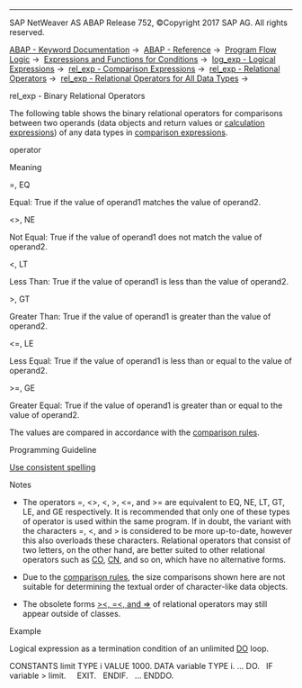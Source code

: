   

* * *

SAP NetWeaver AS ABAP Release 752, ©Copyright 2017 SAP AG. All rights reserved.

[ABAP - Keyword Documentation](javascript:call_link\('abenabap.htm'\)) →  [ABAP - Reference](javascript:call_link\('abenabap_reference.htm'\)) →  [Program Flow Logic](javascript:call_link\('abenabap_flow_logic.htm'\)) →  [Expressions and Functions for Conditions](javascript:call_link\('abenlogical_expr_func.htm'\)) →  [log\_exp - Logical Expressions](javascript:call_link\('abenlogexp.htm'\)) →  [rel\_exp - Comparison Expressions](javascript:call_link\('abenlogexp_comp.htm'\)) →  [rel\_exp - Relational Operators](javascript:call_link\('abenlogexp_op.htm'\)) →  [rel\_exp - Relational Operators for All Data Types](javascript:call_link\('abenlogexp_compare_all.htm'\)) → 

rel\_exp - Binary Relational Operators

The following table shows the binary relational operators for comparisons between two operands (data objects and return values or [calculation expressions](javascript:call_link\('abencalculation_expression_glosry.htm'\) "Glossary Entry")) of any data types in [comparison expressions](javascript:call_link\('abencomparison_expression_glosry.htm'\) "Glossary Entry").

operator

Meaning

\=, EQ

Equal: True if the value of operand1 matches the value of operand2.

<>, NE

Not Equal: True if the value of operand1 does not match the value of operand2.

<, LT

Less Than: True if the value of operand1 is less than the value of operand2.

\>, GT

Greater Than: True if the value of operand1 is greater than the value of operand2.

<=, LE

Less Equal: True if the value of operand1 is less than or equal to the value of operand2.

\>=, GE

Greater Equal: True if the value of operand1 is greater than or equal to the value of operand2.

The values are compared in accordance with the [comparison rules](javascript:call_link\('abenlogexp_rules.htm'\)).

Programming Guideline

[Use consistent spelling](javascript:call_link\('abenalternative_langu_guidl.htm'\) "Guideline")

Notes

-   The operators \=, <>, <, \>, <=, and \>= are equivalent to EQ, NE, LT, GT, LE, and GE respectively. It is recommended that only one of these types of operator is used within the same program. If in doubt, the variant with the characters \=, <, and \> is considered to be more up-to-date, however this also overloads these characters. Relational operators that consist of two letters, on the other hand, are better suited to other relational operators such as [CO](javascript:call_link\('abenlogexp_strings.htm'\)), [CN](javascript:call_link\('abenlogexp_strings.htm'\)), and so on, which have no alternative forms.

-   Due to the [comparison rules](javascript:call_link\('abenlogexp_rules.htm'\)), the size comparisons shown here are not suitable for determining the textual order of character-like data objects.

-   The obsolete forms [\><, \=<, and \=>](javascript:call_link\('abenobsolete_logexp_op.htm'\)) of relational operators may still appear outside of classes.

Example

Logical expression as a termination condition of an unlimited [DO](javascript:call_link\('abapdo.htm'\)) loop.

CONSTANTS limit TYPE i VALUE 1000.
DATA variable TYPE i.
...
DO.
  IF variable > limit.
    EXIT.
  ENDIF.
  ...
ENDDO.